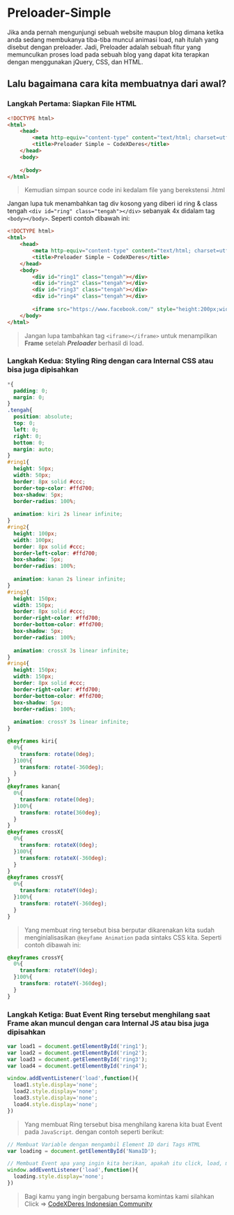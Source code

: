 # Preloader-Simple
Jika anda pernah mengunjungi sebuah website maupun blog dimana ketika anda sedang membukanya tiba-tiba muncul animasi load, nah itulah yang disebut dengan preloader. Jadi, Preloader adalah sebuah fitur yang memunculkan proses load pada sebuah blog yang dapat kita terapkan dengan menggunakan jQuery, CSS, dan HTML.

## Lalu bagaimana cara kita membuatnya dari awal?
### Langkah Pertama: Siapkan File HTML
```html
<!DOCTYPE html>
<html>
    <head>
        <meta http-equiv="content-type" content="text/html; charset=utf-8" />
        <title>Preloader Simple ~ CodeXDeres</title>
    </head>
    <body>
      
    </body>
</html>
```
> Kemudian simpan source code ini kedalam file yang berekstensi .html

Jangan lupa tuk menambahkan tag div kosong yang diberi id ring & class tengah `<div id="ring" class="tengah"></div>` sebanyak 4x didalam tag `<body></body>`. Seperti contoh dibawah ini:
```html
<!DOCTYPE html>
<html>
    <head>
        <meta http-equiv="content-type" content="text/html; charset=utf-8" />
        <title>Preloader Simple ~ CodeXDeres</title>
    </head>
    <body>
        <div id="ring1" class="tengah"></div>
        <div id="ring2" class="tengah"></div>
        <div id="ring3" class="tengah"></div>
        <div id="ring4" class="tengah"></div>
        
        <iframe src="https://www.facebook.com/" style="height:200px;width:300px;" title="Iframe Example"></iframe>
    </body>
</html>
```
> Jangan lupa tambahkan tag `<iframe></iframe>` untuk menampilkan **Frame** setelah _**Preloader**_ berhasil di load.

### Langkah Kedua: Styling Ring dengan cara Internal CSS atau bisa juga dipisahkan
```css
*{
  padding: 0;
  margin: 0;
}
.tengah{
  position: absolute;
  top: 0;
  left: 0;
  right: 0;
  bottom: 0;
  margin: auto;
}
#ring1{
  height: 50px;
  width: 50px;
  border: 8px solid #ccc;
  border-top-color: #ffd700;
  box-shadow: 5px;
  border-radius: 100%;
  
  animation: kiri 2s linear infinite;
}
#ring2{
  height: 100px;
  width: 100px;
  border: 8px solid #ccc;
  border-left-color: #ffd700;
  box-shadow: 5px;
  border-radius: 100%;
  
  animation: kanan 2s linear infinite;
}
#ring3{
  height: 150px;
  width: 150px;
  border: 8px solid #ccc;
  border-right-color: #ffd700;
  border-bottom-color: #ffd700;
  box-shadow: 5px;
  border-radius: 100%;
  
  animation: crossX 3s linear infinite;
}
#ring4{
  height: 150px;
  width: 150px;
  border: 8px solid #ccc;
  border-right-color: #ffd700;
  border-bottom-color: #ffd700;
  box-shadow: 5px;
  border-radius: 100%;
  
  animation: crossY 3s linear infinite;
}

@keyframes kiri{
  0%{
    transform: rotate(0deg);
  }100%{
    transform: rotate(-360deg);
  }
}
@keyframes kanan{
  0%{
    transform: rotate(0deg);
  }100%{
    transform: rotate(360deg);
  }
}
@keyframes crossX{
  0%{
    transform: rotateX(0deg);
  }100%{
    transform: rotateX(-360deg);
  }
}
@keyframes crossY{
  0%{
    transform: rotateY(0deg);
  }100%{
    transform: rotateY(-360deg);
  }
}
```
> Yang membuat ring tersebut bisa berputar dikarenakan kita sudah menginialisasikan `@keyfame Animation` pada sintaks CSS kita. Seperti contoh dibawah ini:
```css
@keyframes crossY{
  0%{
    transform: rotateY(0deg);
  }100%{
    transform: rotateY(-360deg);
  }
}
```

### Langkah Ketiga: Buat Event Ring tersebut menghilang saat Frame akan muncul dengan cara Internal JS atau bisa juga dipisahkan
```javascript
var load1 = document.getElementById('ring1');
var load2 = document.getElementById('ring2');
var load3 = document.getElementById('ring3');
var load4 = document.getElementById('ring4');

window.addEventListener('load',function(){
  load1.style.display='none';
  load2.style.display='none';
  load3.style.display='none';
  load4.style.display='none';
})
```
> Yang membuat Ring tersebut bisa menghilang karena kita buat Event pada `JavaScript`. dengan contoh seperti berikut:
```javascript
// Membuat Variable dengan mengambil Element ID dari Tags HTML
var loading = document.getElementById('NamaID');

// Membuat Event apa yang ingin kita berikan, apakah itu click, load, mouseUp, mouseMove, dll
window.addEventListener('load',function(){
  loading.style.display='none';
})
```

> Bagi kamu yang ingin bergabung bersama komintas kami silahkan Click => [CodeXDeres Indonesian Community](https://t.me/codexderes)
